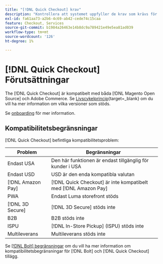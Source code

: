 ```yaml
---
title: "[!DNL Quick Checkout] krav"
description: "Kontrollera att systemet uppfyller de krav som krävs för att använda [!DNL Quick Checkout] för Adobe Commerce."
exl-id: fa61aa73-a2b6-4c69-ab42-cede74c15caa
feature: Checkout, Services
source-git-commit: b1984a26463e14b8dc9a789421e49e5ea81ad039
workflow-type: tm+mt
source-wordcount: '126'
ht-degree: 1%

---
```


# [!DNL Quick Checkout] Förutsättningar

The [!DNL Quick Checkout] är kompatibelt med båda [!DNL Magento Open Source] och Adobe Commerce. Se [Livscykelprincip](https://experienceleague.adobe.com/docs/commerce-operations/release/planning/lifecycle-policy.html){target=_blank} om du vill ha mer information om vilka versioner som stöds.

Se [onboarding](../quick-checkout/onboarding.md) för mer information.

## Kompatibilitetsbegränsningar

[!DNL Quick Checkout] befintliga kompatibilitetsproblem:

| **Problem** | **Begränsningar** |
|----------------|-----------------|
| Endast USA | Den här funktionen är endast tillgänglig för kunder i USA |
| Endast USD | USD är den enda kompatibla valutan |
| [!DNL Amazon Pay] | [!DNL Quick Checkout] är inte kompatibelt med [!DNL Amazon Pay] |
| PWA | Endast Luma storefront stöds |
| [!DNL 3D Secure] | [!DNL 3D Secure] stöds inte |
| B2B | B2B stöds inte |
| ISPU | [!DNL In-Store Pickup] (ISPU) stöds inte |
| Multileverans | Multileverans stöds inte |

Se [[!DNL Bolt] begränsningar](https://help.bolt.com/integrations/adobe-quick-checkout/set-up/#limitations) om du vill ha mer information om kompatibilitetsbegränsningar för [!DNL Bolt] och [!DNL Quick Checkout] tillägg.

